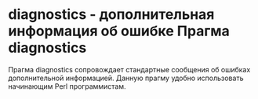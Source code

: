 diagnostics - дополнительная информация об ошибке
Прагма diagnostics
==================

Прагма diagnostics сопровождает стандартные сообщения об ошибках дополнительной информацией. Данную прагму удобно использовать начинающим Perl программистам.
